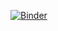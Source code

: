 [![Binder](https://mybinder.org/badge_logo.svg)](https://mybinder.org/v2/gh/ilpincy/COVID19_Italia/HEAD)
